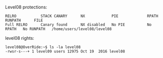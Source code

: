 Level08 protections:
```Shell
RELRO           STACK CANARY      NX            PIE             RPATH      RUNPATH      FILE
Full RELRO      Canary found      NX disabled   No PIE          No RPATH   No RUNPATH   /home/users/level08/level08
```

level08 rights:
```Shell
level08@OverRide:~$ ls -la level08 
-rwsr-s---+ 1 level09 users 12975 Oct 19  2016 level08
```